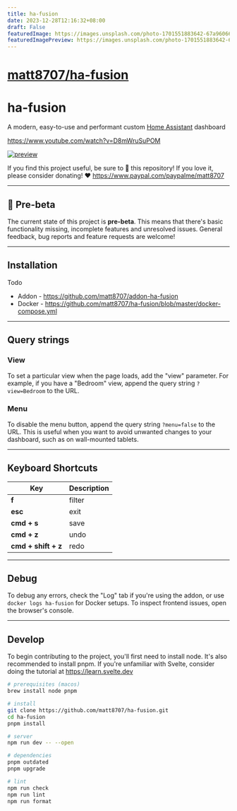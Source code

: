 ```yaml
---
title: ha-fusion
date: 2023-12-28T12:16:32+08:00
draft: False
featuredImage: https://images.unsplash.com/photo-1701551883642-67a960663758?ixid=M3w0NjAwMjJ8MHwxfHJhbmRvbXx8fHx8fHx8fDE3MDM3MzY5MzJ8&ixlib=rb-4.0.3
featuredImagePreview: https://images.unsplash.com/photo-1701551883642-67a960663758?ixid=M3w0NjAwMjJ8MHwxfHJhbmRvbXx8fHx8fHx8fDE3MDM3MzY5MzJ8&ixlib=rb-4.0.3
---
```


# [matt8707/ha-fusion](https://github.com/matt8707/ha-fusion)

# ha-fusion

A modern, easy-to-use and performant custom [Home Assistant](https://www.home-assistant.io/) dashboard

<https://www.youtube.com/watch?v=D8mWruSuPOM>

[![preview](/static/preview.png)](https://www.youtube.com/watch?v=D8mWruSuPOM)

If you find this project useful, be sure to 🌟 this repository! If you love it, please consider donating! ❤️ <https://www.paypal.com/paypalme/matt8707>

---

## 📣 Pre-beta

The current state of this project is **pre-beta**. This means that there's basic functionality missing, incomplete features and unresolved issues. General feedback, bug reports and feature requests are welcome!

---

## Installation

Todo

- Addon - <https://github.com/matt8707/addon-ha-fusion>
- Docker - <https://github.com/matt8707/ha-fusion/blob/master/docker-compose.yml>

---

## Query strings

### View

To set a particular view when the page loads, add the "view" parameter. For example, if you have a "Bedroom" view, append the query string `?view=Bedroom` to the URL.

### Menu

To disable the menu button, append the query string `?menu=false` to the URL. This is useful when you want to avoid unwanted changes to your dashboard, such as on wall-mounted tablets.

---

## Keyboard Shortcuts

| Key                 | Description |
| ------------------- | ----------- |
| **f**               | filter      |
| **esc**             | exit        |
| **cmd + s**         | save        |
| **cmd + z**         | undo        |
| **cmd + shift + z** | redo        |

---

## Debug

To debug any errors, check the "Log" tab if you're using the addon, or use `docker logs ha-fusion` for Docker setups. To inspect frontend issues, open the browser's console.

---

## Develop

To begin contributing to the project, you'll first need to install node. It's also recommended to install pnpm. If you're unfamiliar with Svelte, consider doing the tutorial at <https://learn.svelte.dev>

```bash
# prerequisites (macos)
brew install node pnpm

# install
git clone https://github.com/matt8707/ha-fusion.git
cd ha-fusion
pnpm install

# server
npm run dev -- --open

# dependencies
pnpm outdated
pnpm upgrade

# lint
npm run check
npm run lint
npm run format
```
